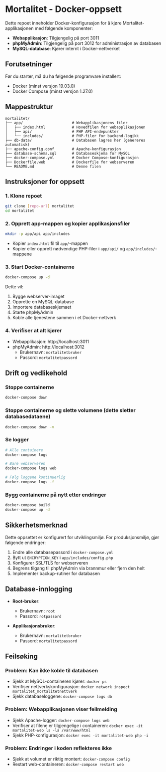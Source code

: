 # Mortalitet - Docker-oppsett

Dette repoet inneholder Docker-konfigurasjon for å kjøre Mortalitet-applikasjonen med følgende komponenter:

- **Webapplikasjon**: Tilgjengelig på port 3011
- **phpMyAdmin**: Tilgjengelig på port 3012 for administrasjon av databasen
- **MySQL-database**: Kjører internt i Docker-nettverket

## Forutsetninger

Før du starter, må du ha følgende programvare installert:

- Docker (minst versjon 19.03.0)
- Docker Compose (minst versjon 1.27.0)

## Mappestruktur

```
mortalitet/
├── app/                      # Webapplikasjonens filer
│   ├── index.html            # Hovedfilen for webapplikasjonen
│   ├── api/                  # PHP API-endepunkter
│   └── includes/             # PHP-filer for backend-logikk
├── db-data/                  # Databasen lagres her (genereres automatisk)
├── apache-config.conf        # Apache-konfigurasjon
├── database-schema.sql       # Databaseskjema for MySQL
├── docker-compose.yml        # Docker Compose-konfigurasjon
├── Dockerfile.web            # Dockerfile for webserveren
└── README.md                 # Denne filen
```

## Instruksjoner for oppsett

### 1. Klone repoet

```bash
git clone [repo-url] mortalitet
cd mortalitet
```

### 2. Opprett app-mappen og kopier applikasjonsfiler

```bash
mkdir -p app/api app/includes
```

- Kopier `index.html` fil til `app/`-mappen
- Kopier eller opprett nødvendige PHP-filer i `app/api/` og `app/includes/`-mappene

### 3. Start Docker-containerne

```bash
docker-compose up -d
```

Dette vil:

1. Bygge webserver-imaget
2. Opprette en MySQL-database
3. Importere databaseskjemaet
4. Starte phpMyAdmin
5. Koble alle tjenestene sammen i et Docker-nettverk

### 4. Verifiser at alt kjører

- Webapplikasjon: http://localhost:3011
- phpMyAdmin: http://localhost:3012
  - Brukernavn: `mortalitetbruker`
  - Passord: `mortalitetpassord`

## Drift og vedlikehold

### Stoppe containerne

```bash
docker-compose down
```

### Stoppe containerne og slette volumene (dette sletter databasedataene)

```bash
docker-compose down -v
```

### Se logger

```bash
# Alle containere
docker-compose logs

# Bare webserveren
docker-compose logs web

# Følg loggene kontinuerlig
docker-compose logs -f
```

### Bygg containerne på nytt etter endringer

```bash
docker-compose build
docker-compose up -d
```

## Sikkerhetsmerknad

Dette oppsettet er konfigurert for utviklingsmiljø. For produksjonsmiljø, gjør følgende endringer:

1. Endre alle databasepassord i `docker-compose.yml`
2. Bytt ut `ENCRYPTION_KEY` i `app/includes/config.php`
3. Konfigurer SSL/TLS for webserveren
4. Begrens tilgang til phpMyAdmin via brannmur eller fjern den helt
5. Implementer backup-rutiner for databasen

## Database-innlogging

- **Root-bruker**:

  - Brukernavn: `root`
  - Passord: `rotpassord`

- **Applikasjonsbruker**:
  - Brukernavn: `mortalitetbruker`
  - Passord: `mortalitetpassord`

## Feilsøking

### Problem: Kan ikke koble til databasen

- Sjekk at MySQL-containeren kjører: `docker ps`
- Verifiser nettverkskonfigurasjon: `docker network inspect mortalitet_mortalitetnettverk`
- Sjekk databaseloggene: `docker-compose logs db`

### Problem: Webapplikasjonen viser feilmelding

- Sjekk Apache-logger: `docker-compose logs web`
- Verifiser at filene er tilgjengelige i containeren: `docker exec -it mortalitet-web ls -la /var/www/html`
- Sjekk PHP-konfigurasjon: `docker exec -it mortalitet-web php -i`

### Problem: Endringer i koden reflekteres ikke

- Sjekk at volumet er riktig montert: `docker-compose config`
- Restart web-containeren: `docker-compose restart web`
